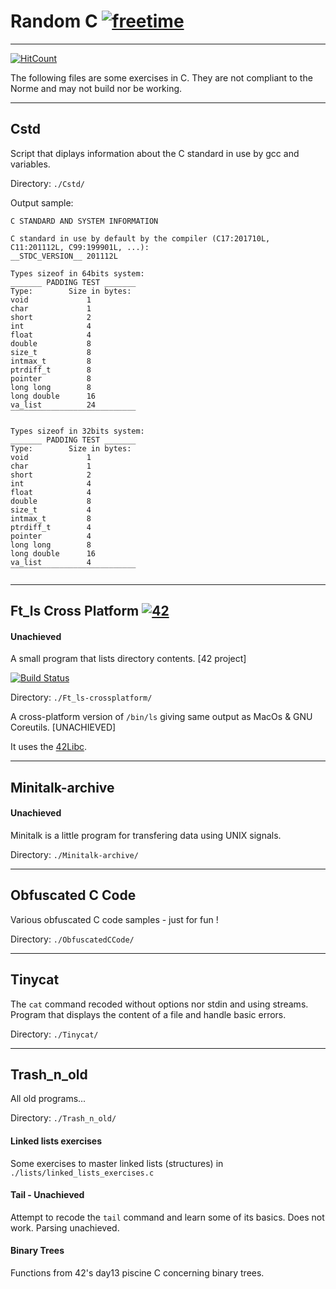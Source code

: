 # Random C [![freetime](https://i.imgur.com/8IcDLkc.png)](i.imgur.com/8IcDLkc.png)

---

[![HitCount](http://hits.dwyl.io/Ant0wan/Random-C.svg)](http://hits.dwyl.io/Ant0wan/Random-C)

The following files are some exercises in C. They are not compliant to the Norme and may not build nor be working.


---

## Cstd

Script that diplays information about the C standard in use by gcc and variables.

Directory: `./Cstd/`

Output sample:
```
C STANDARD AND SYSTEM INFORMATION

C standard in use by default by the compiler (C17:201710L, C11:201112L, C99:199901L, ...):
__STDC_VERSION__ 201112L

Types sizeof in 64bits system:
_______ PADDING TEST _______
Type:        Size in bytes:
void             1
char             1
short            2
int              4
float            4
double           8
size_t           8
intmax_t         8
ptrdiff_t        8
pointer          8
long long        8
long double      16
va_list          24
‾‾‾‾‾‾‾‾‾‾‾‾‾‾‾‾‾‾‾‾‾‾‾‾‾‾‾‾

Types sizeof in 32bits system:
_______ PADDING TEST _______
Type:        Size in bytes:
void             1
char             1
short            2
int              4
float            4
double           8
size_t           4
intmax_t         8
ptrdiff_t        4
pointer          4
long long        8
long double      16
va_list          4
‾‾‾‾‾‾‾‾‾‾‾‾‾‾‾‾‾‾‾‾‾‾‾‾‾‾‾‾
```

---

## Ft_ls Cross Platform [![42](https://i.imgur.com/9NXfcit.jpg)](i.imgur.com/9NXfcit.jpg)

#### Unachieved

A small program that lists directory contents. [42 project]

[![Build Status](https://travis-ci.com/Ant0wan/Ft_ls.svg?token=VdyQsq19sYjUnnsje5hY&branch=master)](https://travis-ci.com/Ant0wan/Ft_ls)

Directory: `./Ft_ls-crossplatform/`

A cross-platform version of `/bin/ls` giving same output as MacOs & GNU Coreutils. [UNACHIEVED]

It uses the [42Libc](https://github.com/Ant0wan/42Libc).

---

## Minitalk-archive

#### Unachieved

Minitalk is a little program for transfering data using UNIX signals.

Directory: `./Minitalk-archive/`

---

## Obfuscated C Code

Various obfuscated C code samples - just for fun !

Directory: `./ObfuscatedCCode/`

---

## Tinycat

The `cat` command recoded without options nor stdin and using streams.
Program that displays the content of a file and handle basic errors.

Directory: `./Tinycat/`

---

## Trash_n_old

All old programs...

Directory: `./Trash_n_old/`

#### Linked lists exercises

Some exercises to master linked lists (structures) in `./lists/linked_lists_exercises.c`

#### Tail - Unachieved

Attempt to recode the `tail` command and learn some of its basics. Does not work. Parsing unachieved.

#### Binary Trees

Functions from 42's day13 piscine C concerning binary trees.
